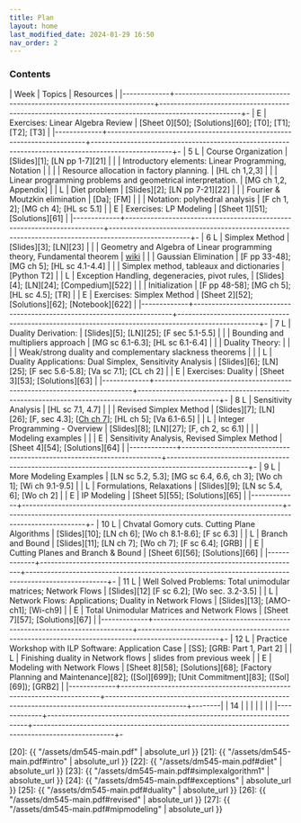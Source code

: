 ```yaml
---
title: Plan
layout: home
last_modified_date: 2024-01-29 16:50
nav_order: 2
---
```




### Contents



| Week        | Topics                                                                 | Resources                                                                                          | 
|-------------+------------------------------------------------------------------------+----------------------------------------------------------------------------------------------------+-
| E           | Exercises: Linear Algebra Review                                       | [Sheet 0][50]; [Solutions][60]; [T0]; [T1]; [T2]; [T3]                                             | 
|-------------+------------------------------------------------------------------------+----------------------------------------------------------------------------------------------------+-
| 5 L         | Course Organization                                                    | [Slides][1]; [LN pp 1-7][21]                                                                       | 
|             | Introductory elements: Linear Programming, Notation                    |                                                                                                    | 
|             | Resource allocation in factory planning.                               | [HL ch 1,2,3]                                                                                      | 
|             | Linear programming problems and geometrical interpretation.            | [MG ch 1,2, Appendix]                                                                              | 
| L           | Diet problem                                                           | [Slides][2]; [LN pp 7-21][22]                                                                      | 
|             | Fourier & Moutzkin elimination                                         | [Da]; [FM]                                                                                         | 
|             | Notation: polyhedral analysis                                          | [F ch 1, 2]; [MG ch 4]; [HL sc 5.1]                                                                | 
| E           | Exercises: LP Modeling                                                 | [Sheet 1][51];  [Solutions][61]                                                                    | 
|-------------+------------------------------------------------------------------------+----------------------------------------------------------------------------------------------------+-
| 6        L  | Simplex Method                                                         | [Slides][3]; [LN][23]                                                                              | 
|             | Geometry and Algebra of Linear programming theory, Fundamental theorem | [wiki](http://en.wikipedia.org/wiki/Fundamental_theorem_of_linear_programming)                     | 
|             | Gaussian Elimination                                                   | [F pp 33-48]; [MG ch 5]; [HL sc 4.1-4.4]                                                           | 
|             | Simplex method, tableaux and dictionaries                              | [Python T2]                                                                                        | 
| L           | Exception Handling, degeneracies, pivot rules,                         | [Slides][4]; [LN][24]; [Compedium][522]                                                            | 
|             | Initialization                                                         | [F pp 48-58]; [MG ch 5]; [HL sc 4.5]; [TR]                                                         | 
| E           | Exercises: Simplex Method                                              | [Sheet 2][52];    [Solutions][62];   [Notebook][622]                                               | 
|-------------+------------------------------------------------------------------------+----------------------------------------------------------------------------------------------------+-
| 7    L      | Duality Derivation:                                                    | [Slides][5]; [LN][25]; [F sec 5.1-5.5]                                                             | 
|             | Bounding and multipliers approach                                      | [MG sc 6.1-6.3]; [HL sc 6.1-6.4]                                                                   | 
|             | Duality Theory:                                                        |                                                                                                    | 
|             | Weak/strong duality and complementary slackness theorems               |                                                                                                    | 
| L           | Duality Applications: Dual Simplex, Sensitivity Analysis               | [Slides][6]; [LN][25]; [F sec 5.6-5.8]; [Va sc 7.1]; [CL ch 2]                                     | 
| E           | Exercises: Duality                                                     | [Sheet 3][53]; [Solutions][63]                                                                     | 
|-------------+------------------------------------------------------------------------+----------------------------------------------------------------------------------------------------+-
| 8      L    | Sensitivity Analysis                                                   | [HL sc 7.1, 4.7]                                                                                   | 
|             | Revised Simplex Method                                                 | [Slides][7]; [LN][26]; [F, sec 4.3]; [[Ch ch 7](./assets/Ch-Revised.pdf)]; [HL ch 5]; [Va 6.1-6.5] | 
| L           | Integer Programming - Overview                                         | [Slides][8]; [LN][27]; [F, ch 2, sc 6.1]                                                           | 
|             | Modeling examples                                                      |                                                                                                    | 
| E           | Sensitivity Analysis, Revised Simplex Method                           | [Sheet 4][54]; [Solutions][64]                                                                     | 
|-------------+------------------------------------------------------------------------+----------------------------------------------------------------------------------------------------+-
| 9        L  | More Modeling Examples                                                 | [LN sc 5.2, 5.3]; [MG sc 6.4, 6.6, ch 3]; [Wo ch 1]; [Wi ch 9.1-9.5]                               | 
| L           | Formulations, Relaxations                                              | [Slides][9]; [LN sc 5.4, 6]; [Wo ch 2]                                                             | 
| E           | IP Modeling                                                            | [Sheet 5][55]; [Solutions][65]                                                                     | 
|-------------+------------------------------------------------------------------------+----------------------------------------------------------------------------------------------------+-
| 10        L | Chvatal Gomory cuts. Cutting Plane Algorithms                          | [Slides][10];  [LN ch 6]; [Wo ch 8.1-8.6]; [F sc 6.3]                                              | 
| L           | Branch and Bound                                                       | [Slides][11]; [LN ch 7]; [Wo ch 7]; [F sc 6.4]; [GRB]                                              | 
| E           | Cutting Planes and Branch & Bound                                      | [Sheet 6][56];    [Solutions][66]                                                                  | 
|-------------+------------------------------------------------------------------------+----------------------------------------------------------------------------------------------------+-
| 11        L | Well Solved Problems: Total unimodular matrices; Network Flows         | [Slides][12] [F sc 6.2]; [Wo sec. 3.2-3.5]                                                         | 
| L           | Network Flows: Applications; Duality in Network Flows                  | [Slides][13]; [AMO-ch1]; [Wi-ch9]                                                                  | 
| E           | Total Unimodular Matrices and Network Flows                            | [Sheet 7][57];   [Solutions][67]                                                                   | 
|-------------+------------------------------------------------------------------------+----------------------------------------------------------------------------------------------------+-
| 12        L | Practice Workshop with ILP Software: Application Case                  | [SS]; [GRB: Part 1, Part 2]                                                                        | 
| L           | Finishing duality in Network flows                                     | slides from previous week                                                                          | 
| E           | Modeling with Network Flows                                            | [Sheet 8][58];  [Solutions][68];      [Factory Planning and Maintenance][82];  ([Sol][699]);    [Unit Commitment][83];  ([Sol][69]); [GRB2]      | 
|-------------+------------------------------------------------------------------------+----------------------------------------------------------------------------------------------------+--------|
| 14          |                                                                        |                                                                                                    | 
|             |                                                                        |                                                                                                    | 
|-------------+------------------------------------------------------------------------+----------------------------------------------------------------------------------------------------+-





<!--- Lecture Notes -->
[20]: {{ "/assets/dm545-main.pdf" | absolute_url }}
[21]: {{ "/assets/dm545-main.pdf#intro" | absolute_url }}
[22]: {{ "/assets/dm545-main.pdf#diet" | absolute_url }}
[23]: {{ "/assets/dm545-main.pdf#simplexalgorithm1" | absolute_url }}
[24]: {{ "/assets/dm545-main.pdf#exceptions" | absolute_url }}
[25]: {{ "/assets/dm545-main.pdf#duality" | absolute_url }}
[26]: {{ "/assets/dm545-main.pdf#revised" | absolute_url }}
[27]: {{ "/assets/dm545-main.pdf#mipmodeling" | absolute_url }}

